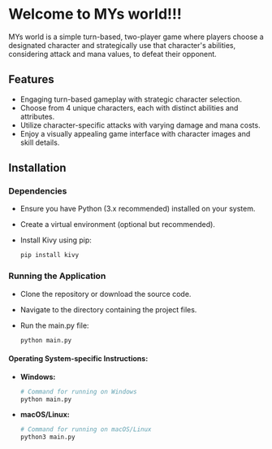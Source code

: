 # Welcome to MYs world!!!

MYs world is a simple turn-based, two-player game where players choose a designated character and strategically use that character's abilities, considering attack and mana values, to defeat their opponent.

## Features
  - Engaging turn-based gameplay with strategic character selection.
  - Choose from 4 unique characters, each with distinct abilities and attributes.
  - Utilize character-specific attacks with varying damage and mana costs.
  - Enjoy a visually appealing game interface with character images and skill details.

## Installation
  ### Dependencies

  - Ensure you have Python (3.x recommended) installed on your system.
  - Create a virtual environment (optional but recommended).
  - Install Kivy using pip:
  
    ```bash
    pip install kivy
    ```

  ### Running the Application

  - Clone the repository or download the source code.
  - Navigate to the directory containing the project files.
  - Run the main.py file:

    ```bash
    python main.py
    ```

  #### Operating System-specific Instructions:

  - **Windows:**
    ```bash
    # Command for running on Windows
    python main.py
    ```

  - **macOS/Linux:**
    ```bash
    # Command for running on macOS/Linux
    python3 main.py
    ```

